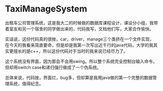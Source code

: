 # TaxiManageSystem
出租车公司管理系统，这是我大二的时候做的数据库课程设计，课设分小组，我带着室友和另一个宿舍的同学做出来的，代码我写，文档他们写，大家合作愉快。<br>

实话说，这份代码真的很挫，car，driver，manage三个类挤在一个文件实现，在今天的我看来简直要命，但是却是我第一次写出近千行的java代码，大学的我其实更擅长的是c++，所以这份代码对于当时的我来说已经尽力了。<br>

这个系统没有界面，因为那会不会用swing。所以整个系统完全控制台输入命令，但却用switch case和递归强行做成了一个伪系统。<br>

总体来说，代码挫，界面烂，bug多，但却算是我用java做的第一个完整的数据管理系统，值得纪念。<br>
